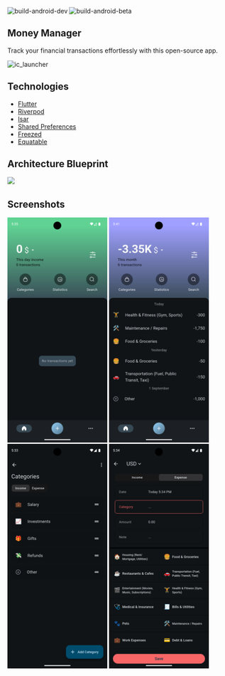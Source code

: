 ![build-android-dev](https://github.com/SIKV/MoneyManager/actions/workflows/build-android-dev.yml/badge.svg)
![build-android-beta](https://github.com/SIKV/MoneyManager/actions/workflows/build-android-beta.yml/badge.svg)

## Money Manager
Track your financial transactions effortlessly with this open-source app.

![ic_launcher](https://github.com/SIKV/MoneyManager/assets/11236380/24dd64b4-c156-4c53-b7ab-bba80b222b95)

## Technologies
- [Flutter](https://flutter.dev)
- [Riverpod](https://riverpod.dev)
- [Isar](https://isar.dev)
- [Shared Preferences](https://github.com/flutter/packages/tree/main/packages/shared_preferences/shared_preferences)
- [Freezed](https://github.com/rrousselGit/freezed)
- [Equatable](https://github.com/felangel/equatable)

## Architecture Blueprint
<img src="https://github.com/user-attachments/assets/29610606-962e-40d1-8514-f4ba231cfeae" width="400">

## Screenshots
<p>
  <img src="./screenshots/1.png" width="225">
  <img src="./screenshots/2.png" width="225">
  <img src="./screenshots/3.png" width="225">
  <img src="./screenshots/4.png" width="225">
</p>
